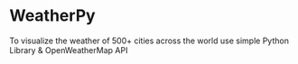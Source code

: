 # WeatherPy
To visualize the weather of 500+ cities across the world
use simple Python Library & OpenWeatherMap API
